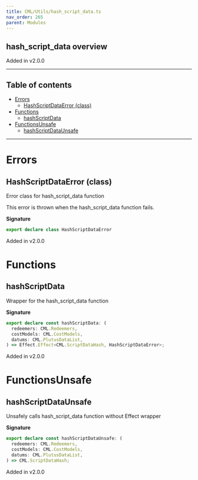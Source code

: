 ```yaml
---
title: CML/Utils/hash_script_data.ts
nav_order: 265
parent: Modules
---
```


## hash_script_data overview

Added in v2.0.0

---

<h2 class="text-delta">Table of contents</h2>

- [Errors](#errors)
  - [HashScriptDataError (class)](#hashscriptdataerror-class)
- [Functions](#functions)
  - [hashScriptData](#hashscriptdata)
- [FunctionsUnsafe](#functionsunsafe)
  - [hashScriptDataUnsafe](#hashscriptdataunsafe)

---

# Errors

## HashScriptDataError (class)

Error class for hash_script_data function

This error is thrown when the hash_script_data function fails.

**Signature**

```ts
export declare class HashScriptDataError
```

Added in v2.0.0

# Functions

## hashScriptData

Wrapper for the hash_script_data function

**Signature**

```ts
export declare const hashScriptData: (
  redeemers: CML.Redeemers,
  costModels: CML.CostModels,
  datums: CML.PlutusDataList,
) => Effect.Effect<CML.ScriptDataHash, HashScriptDataError>;
```

Added in v2.0.0

# FunctionsUnsafe

## hashScriptDataUnsafe

Unsafely calls hash_script_data function without Effect wrapper

**Signature**

```ts
export declare const hashScriptDataUnsafe: (
  redeemers: CML.Redeemers,
  costModels: CML.CostModels,
  datums: CML.PlutusDataList,
) => CML.ScriptDataHash;
```

Added in v2.0.0

